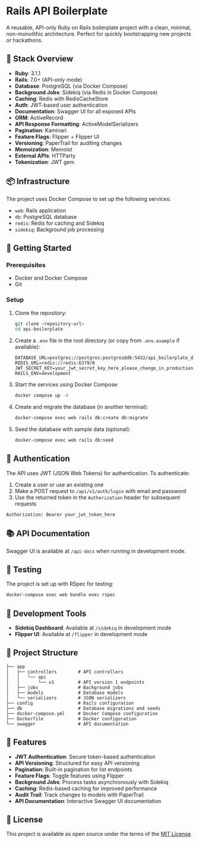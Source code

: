 # Rails API Boilerplate

A reusable, API-only Ruby on Rails boilerplate project with a clean, minimal, non-monolithic architecture. Perfect for quickly bootstrapping new projects or hackathons.

## 🧱 Stack Overview

- **Ruby**: 3.1.1
- **Rails**: 7.0+ (API-only mode)
- **Database**: PostgreSQL (via Docker Compose)
- **Background Jobs**: Sidekiq (via Redis in Docker Compose)
- **Caching**: Redis with RedisCacheStore
- **Auth**: JWT-based user authentication
- **Documentation**: Swagger UI for all exposed APIs
- **ORM**: ActiveRecord
- **API Response Formatting**: ActiveModelSerializers
- **Pagination**: Kaminari
- **Feature Flags**: Flipper + Flipper UI
- **Versioning**: PaperTrail for auditing changes
- **Memoization**: Memoist
- **External APIs**: HTTParty
- **Tokenization**: JWT gem

## 📦 Infrastructure

The project uses Docker Compose to set up the following services:

- `web`: Rails application
- `db`: PostgreSQL database
- `redis`: Redis for caching and Sidekiq
- `sidekiq`: Background job processing

## 🚀 Getting Started

### Prerequisites

- Docker and Docker Compose
- Git

### Setup

1. Clone the repository:
   ```bash
   git clone <repository-url>
   cd api-boilerplate
   ```

2. Create a `.env` file in the root directory (or copy from `.env.example` if available):
   ```
   DATABASE_URL=postgres://postgres:postgres@db:5432/api_boilerplate_development
   REDIS_URL=redis://redis:6379/0
   JWT_SECRET_KEY=your_jwt_secret_key_here_please_change_in_production
   RAILS_ENV=development
   ```

3. Start the services using Docker Compose:
   ```bash
   docker compose up -d
   ```

4. Create and migrate the database (in another terminal):
   ```bash
   docker-compose exec web rails db:create db:migrate
   ```

5. Seed the database with sample data (optional):
   ```bash
   docker-compose exec web rails db:seed
   ```

## 🔐 Authentication

The API uses JWT (JSON Web Tokens) for authentication. To authenticate:

1. Create a user or use an existing one
2. Make a POST request to `/api/v1/auth/login` with email and password
3. Use the returned token in the `Authorization` header for subsequent requests

```
Authorization: Bearer your_jwt_token_here
```

## 📚 API Documentation

Swagger UI is available at `/api-docs` when running in development mode.

## 🧪 Testing

The project is set up with RSpec for testing:

```bash
docker-compose exec web bundle exec rspec
```

## 🔧 Development Tools

- **Sidekiq Dashboard**: Available at `/sidekiq` in development mode
- **Flipper UI**: Available at `/flipper` in development mode

## 📁 Project Structure

```
├── app
│   ├── controllers        # API controllers
│   │   └── api
│   │       └── v1         # API version 1 endpoints
│   ├── jobs               # Background jobs
│   ├── models             # Database models
│   └── serializers        # JSON serializers
├── config                 # Rails configuration
├── db                     # Database migrations and seeds
├── docker-compose.yml     # Docker Compose configuration
├── Dockerfile             # Docker configuration
└── swagger                # API documentation
```

## 🎯 Features

- **JWT Authentication**: Secure token-based authentication
- **API Versioning**: Structured for easy API versioning
- **Pagination**: Built-in pagination for list endpoints
- **Feature Flags**: Toggle features using Flipper
- **Background Jobs**: Process tasks asynchronously with Sidekiq
- **Caching**: Redis-based caching for improved performance
- **Audit Trail**: Track changes to models with PaperTrail
- **API Documentation**: Interactive Swagger UI documentation

## 📝 License

This project is available as open source under the terms of the [MIT License](LICENSE).
